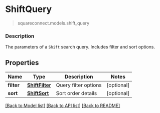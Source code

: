 # ShiftQuery
> squareconnect.models.shift_query

### Description

The parameters of a `Shift` search query. Includes filter and sort options.

## Properties
Name | Type | Description | Notes
------------ | ------------- | ------------- | -------------
**filter** | [**ShiftFilter**](ShiftFilter.md) | Query filter options | [optional] 
**sort** | [**ShiftSort**](ShiftSort.md) | Sort order details | [optional] 

[[Back to Model list]](../README.md#documentation-for-models) [[Back to API list]](../README.md#documentation-for-api-endpoints) [[Back to README]](../README.md)


